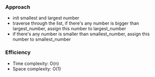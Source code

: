 ### Approach
- init smallest and largest number
- traverse through the list, if there's any number is bigger than largest_number, assign this number to largest_number
- if there's any number is smaller than smallest_number, assign this number to smallest_number

### Efficiency
- Time complexity: O(n)
- Space complexity: O(1)
